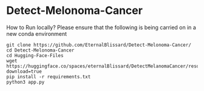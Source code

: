 # Detect-Melonoma-Cancer

How to Run locally? Please ensure that the following is being carried on in a new conda environment
```
git clone https://github.com/EternalBlissard/Detect-Melonoma-Cancer/
cd Detect-Melonoma-Cancer
cd Hugging-Face-Files
wget https://huggingface.co/spaces/eternalBlissard/DetectMelanomaCancer/resolve/main/ViTModel.pt?download=true
pip install -r requirements.txt
python3 app.py

```
